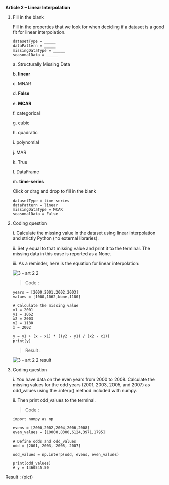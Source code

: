 **Article 2 – Linear Interpolation**

1.  Fill in the blank

    Fill in the properties that we look for when deciding if a dataset is a good fit for linear interpolation.

        datasetType = _____
        dataPattern = _____
        missingDataType = _____
        seasonalData = _____

    a.  Structurally Missing Data
    
    b.  **linear**
    
    c.  MNAR
    
    d.  **False**
    
    e.  **MCAR**
    
    f.  categorical
    
    g.  cubic
    
    h.  quadratic
    
    i.  polynomial
    
    j.  MAR
    
    k.  True
    
    l.  DataFrame
    
    m.  **time-series**
  
    Click or drag and drop to fill in the blank

        datasetType = time-series
        dataPattern = linear
        missingDataType = MCAR
        seasonalData = False

2.  Coding question

    i.  Calculate the missing value in the dataset using linear interpolation and strictly Python (no external libraries).

    ii.  Set y equal to that missing value and print it to the terminal. The missing data in this case is reported as a None.

    iii.  As a reminder, here is the equation for linear interpolation:
    
    ![3 - art 2 2](https://user-images.githubusercontent.com/74751990/212523046-912db50b-a164-4345-8e6a-89caee96c4ea.jpg)

    >   Code    :

        years = [2000,2001,2002,2003]
        values = [1000,1062,None,1180]

        # Calculate the missing value
        x1 = 2001
        y1 = 1062
        x2 = 2003
        y2 = 1180
        x = 2002

        y = y1 + (x - x1) * ((y2 - y1) / (x2 - x1)) 
        print(y)

    >   Result :

     ![3 - art 2 2 result](https://user-images.githubusercontent.com/74751990/212523226-a0a5ca89-98cf-449c-834b-85318e37dca7.jpg)

3.  Coding question

    i.  You have data on the even years from 2000 to 2008. Calculate the missing values for the odd years (2001, 2003, 2005, and 2007) as odd_values using the .interp() method included with numpy.

    ii.  Then print odd_values to the terminal.
    
    >   Code :
    
        import numpy as np

        evens = [2000,2002,2004,2006,2008]
        even_values = [10000,8300,6124,3971,1795]

        # Define odds and odd_values
        odd = [2001, 2003, 2005, 2007]

        odd_values = np.interp(odd, evens, even_values)

        print(odd_values)
        # y = 1460545.50

Result :
(pict)
